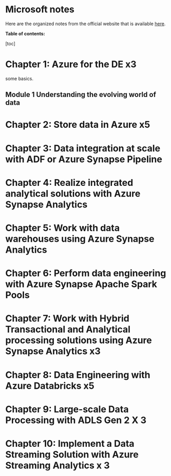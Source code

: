 # Microsoft notes

Here are the organized notes from the official website that is available [here](https://learn.microsoft.com/en-us/certifications/exams/dp-203).

**Table of contents:**

[toc]

# Chapter 1: Azure for the DE x3

some basics.



## Module 1 Understanding the evolving world of data





# Chapter 2: Store data in Azure x5



# Chapter 3: Data integration at scale with ADF or Azure Synapse Pipeline



# Chapter 4: Realize integrated analytical solutions with Azure Synapse Analytics



# Chapter 5: Work with data warehouses using Azure Synapse Analytics



# Chapter 6: Perform data engineering with Azure Synapse Apache Spark Pools



# Chapter 7: Work with Hybrid Transactional and Analytical processing solutions using Azure Synapse Analytics x3



# Chapter 8: Data Engineering with Azure Databricks x5





# Chapter 9: Large-scale Data Processing with ADLS Gen 2 X 3





# Chapter 10: Implement a Data Streaming Solution with Azure Streaming Analytics x 3

